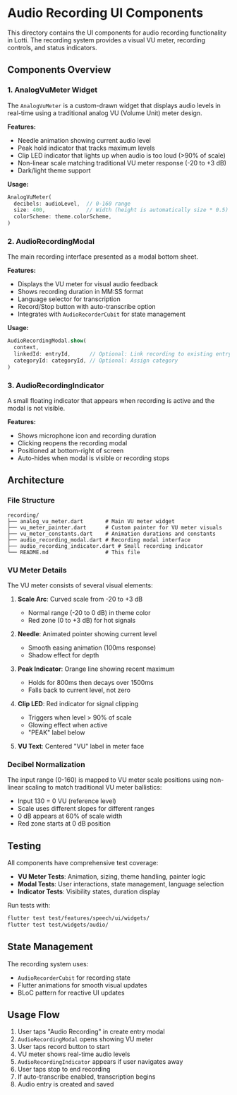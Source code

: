 # Audio Recording UI Components

This directory contains the UI components for audio recording functionality in Lotti. The recording system provides a visual VU meter, recording controls, and status indicators.

## Components Overview

### 1. AnalogVuMeter Widget

The `AnalogVuMeter` is a custom-drawn widget that displays audio levels in real-time using a traditional analog VU (Volume Unit) meter design.

**Features:**
- Needle animation showing current audio level
- Peak hold indicator that tracks maximum levels
- Clip LED indicator that lights up when audio is too loud (>90% of scale)
- Non-linear scale matching traditional VU meter response (-20 to +3 dB)
- Dark/light theme support

**Usage:**
```dart
AnalogVuMeter(
  decibels: audioLevel,  // 0-160 range
  size: 400,             // Width (height is automatically size * 0.5)
  colorScheme: theme.colorScheme,
)
```

### 2. AudioRecordingModal

The main recording interface presented as a modal bottom sheet.

**Features:**
- Displays the VU meter for visual audio feedback
- Shows recording duration in MM:SS format
- Language selector for transcription
- Record/Stop button with auto-transcribe option
- Integrates with `AudioRecorderCubit` for state management

**Usage:**
```dart
AudioRecordingModal.show(
  context,
  linkedId: entryId,      // Optional: Link recording to existing entry
  categoryId: categoryId, // Optional: Assign category
)
```

### 3. AudioRecordingIndicator

A small floating indicator that appears when recording is active and the modal is not visible.

**Features:**
- Shows microphone icon and recording duration
- Clicking reopens the recording modal
- Positioned at bottom-right of screen
- Auto-hides when modal is visible or recording stops

## Architecture

### File Structure
```
recording/
├── analog_vu_meter.dart       # Main VU meter widget
├── vu_meter_painter.dart      # Custom painter for VU meter visuals
├── vu_meter_constants.dart    # Animation durations and constants
├── audio_recording_modal.dart # Recording modal interface
├── audio_recording_indicator.dart # Small recording indicator
└── README.md                  # This file
```

### VU Meter Details

The VU meter consists of several visual elements:

1. **Scale Arc**: Curved scale from -20 to +3 dB
   - Normal range (-20 to 0 dB) in theme color
   - Red zone (0 to +3 dB) for hot signals

2. **Needle**: Animated pointer showing current level
   - Smooth easing animation (100ms response)
   - Shadow effect for depth

3. **Peak Indicator**: Orange line showing recent maximum
   - Holds for 800ms then decays over 1500ms
   - Falls back to current level, not zero

4. **Clip LED**: Red indicator for signal clipping
   - Triggers when level > 90% of scale
   - Glowing effect when active
   - "PEAK" label below

5. **VU Text**: Centered "VU" label in meter face

### Decibel Normalization

The input range (0-160) is mapped to VU meter scale positions using non-linear scaling to match traditional VU meter ballistics:

- Input 130 = 0 VU (reference level)
- Scale uses different slopes for different ranges
- 0 dB appears at 60% of scale width
- Red zone starts at 0 dB position

## Testing

All components have comprehensive test coverage:

- **VU Meter Tests**: Animation, sizing, theme handling, painter logic
- **Modal Tests**: User interactions, state management, language selection
- **Indicator Tests**: Visibility states, duration display

Run tests with:
```bash
flutter test test/features/speech/ui/widgets/
flutter test test/widgets/audio/
```

## State Management

The recording system uses:
- `AudioRecorderCubit` for recording state
- Flutter animations for smooth visual updates
- BLoC pattern for reactive UI updates

## Usage Flow

1. User taps "Audio Recording" in create entry modal
2. `AudioRecordingModal` opens showing VU meter
3. User taps record button to start
4. VU meter shows real-time audio levels
5. `AudioRecordingIndicator` appears if user navigates away
6. User taps stop to end recording
7. If auto-transcribe enabled, transcription begins
8. Audio entry is created and saved